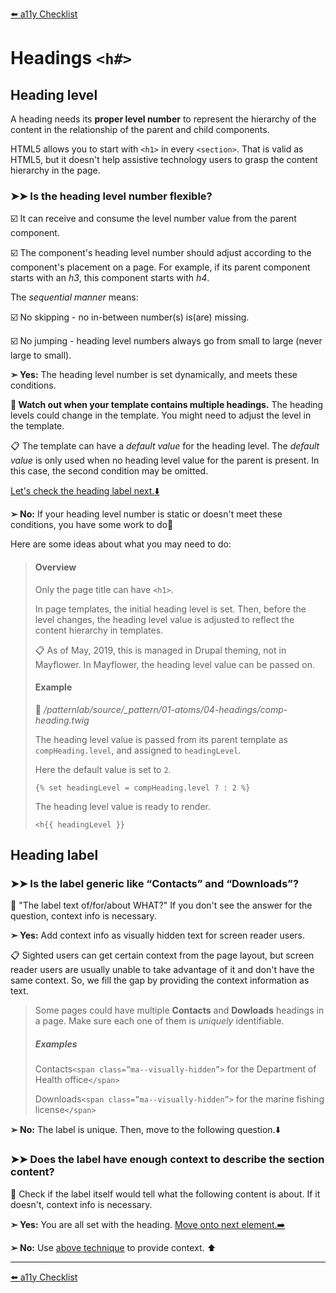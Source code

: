 [⬅️ a11y Checklist](a11y-checklist.md)

# Headings `<h#>`

## Heading level

A heading needs its **proper level number** to represent the hierarchy of the content in the relationship of the parent and child components.

HTML5 allows you to start with `<h1>` in every `<section>`. That is valid as HTML5, but it doesn't help assistive technology users to grasp the content hierarchy in the page.

### ➤➤ Is the heading level number flexible?

☑️ It can receive and consume the level number value from the parent component.

☑️ The component's heading level number should adjust according to the component's placement on a page. For example, if its parent component starts with an *h3*, this component starts with *h4*.

The *sequential manner* means:

☑️ No skipping - no in-between number(s) is(are) missing.

☑️ No jumping - heading level numbers always go from small to large (never large to small).

<!--
- [ ] No backward - Numbers does NOT go down from large to small.
-->

**➣ Yes:** The heading level number is set dynamically, and meets these conditions.

**🛑 Watch out when your template contains multiple headings.** The heading levels could change in the template. You might need to adjust the level in the template.


📋 The template can have a *default value* for the heading level. The *default value* is only used when no heading level value for the parent is present. In this case, the second condition may be omitted.

[Let's check the heading label next.⬇️](#heading-label)

**➢ No:** If your heading level number is static or doesn't meet these conditions, you have some work to do💪

Here are some ideas about what you may need to do:

> #### Overview
>
> Only the page title can have `<h1>`.
>
> In page templates, the initial heading level is set. Then, before the level changes, the heading level value is adjusted to reflect the content hierarchy in templates.
>
> 📋 As of May, 2019, this is managed in Drupal theming, not in Mayflower.  In Mayflower, the heading level value can be passed on.
>
> #### Example
>
> 📄 */patternlab/source/_pattern/01-atoms/04-headings/comp-heading.twig*
>
> The heading level value is passed from its parent template as `compHeading.level`, and assigned to `headingLevel`.
>
> Here the default value is set to `2`.
> 
> ```{% set headingLevel = compHeading.level ? : 2 %}```
>
> The heading level value is ready to render.
>
> ```<h{{ headingLevel }}```
>


<a name="heading-label"></a>
## Heading label

### ➤➤ Is the label generic like “Contacts” and “Downloads”?

🤔 "The label text of/for/about WHAT?" If you don't see the answer for the question, context info is necessary.

<a name="context"></a>
**➣ Yes:** Add context info as visually hidden text for screen reader users.

📋 Sighted users can get certain context from the page layout, but screen reader users are usually unable to take advantage of it and don't have the same context. So, we fill the gap by providing the context information as text.

> Some pages could have multiple **Contacts** and **Dowloads** headings in a page. Make sure each one of them is *uniquely* identifiable.
> 
> ##### Examples
> Contacts`<span class=”ma--visually-hidden”>` for the Department of Health office`</span>`
>
> Downloads`<span class=”ma--visually-hidden”>`	 for the marine fishing license`</span>`

**➢ No:** The label is unique. Then, move to the following question.⬇️

### ➤➤ Does the label have enough context to describe the section content?

🤔 Check if the label itself would tell what the following content is about. If it doesn't, context info is necessary.

**➣ Yes:** You are all set with the heading. [Move onto next element.➡️](a11y-checklist.md)

**➢ No:** Use [above technique](#context) to provide context. ⬆️

---
[⬅️ a11y Checklist](a11y-checklist.md)
